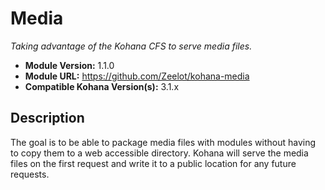 # Media

*Taking advantage of the Kohana CFS to serve media files.*

- **Module Version:** 1.1.0
- **Module URL:** <https://github.com/Zeelot/kohana-media>
- **Compatible Kohana Version(s):** 3.1.x

## Description
The goal is to be able to package media files with modules without having to copy them to a web
accessible directory. Kohana will serve the media files on the first request and write it to a
public location for any future requests.
